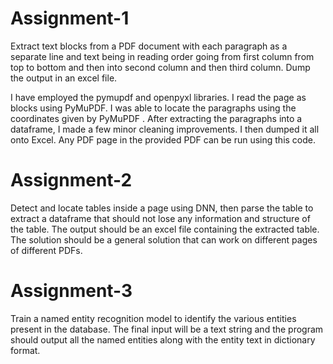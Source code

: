 
# Assignment-1
Extract text blocks from a PDF document with each paragraph as a separate line and text being in reading order going from first column from top to bottom and then into second column and then third column. Dump the output in an excel file.


I have employed the pymupdf and openpyxl libraries. I read the page as blocks using PyMuPDF. I was able to locate the paragraphs using the coordinates given by PyMuPDF . After extracting the paragraphs into a dataframe, I made a few minor cleaning improvements. I then dumped it all onto Excel. Any PDF page in the provided PDF can be run using this code.



# Assignment-2
Detect and locate tables inside a page using DNN, then parse the table to extract a dataframe that should not lose any information and structure of the table. The output should be an excel file containing the extracted table.
The solution should be a general solution that can work on different pages of different PDFs.

# Assignment-3
Train a named entity recognition model to identify the various entities present in the database. The final input will be a text string and the program should output all the named entities along with the entity text in dictionary format.


